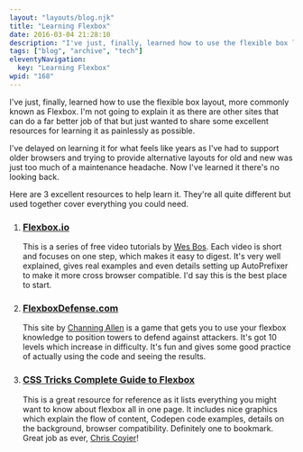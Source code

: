 ```yaml
---
layout: "layouts/blog.njk"
title: "Learning Flexbox"
date: 2016-03-04 21:28:10
description: "I've just, finally, learned how to use the flexible box layout, more commonly known as Flexbox"
tags: ["blog", "archive", "tech"]
eleventyNavigation:
  key: "Learning Flexbox"
wpid: "168"
---
```


I've just, finally, learned how to use the flexible box layout, more commonly known as Flexbox. I'm not going to explain it as there are other sites that can do a far better job of that but just wanted to share some excellent resources for learning it as painlessly as possible.

I've delayed on learning it for what feels like years as I've had to support older browsers and trying to provide alternative layouts for old and new was just too much of a maintenance headache. Now I've learned it there's no looking back.

Here are 3 excellent resources to help learn it. They're all quite different but used together cover everything you could need.

<ol>
	<li>
<h3><a href="http://flexbox.io/" target="_blank">Flexbox.io</a></h3>
This is a series of free video tutorials by <a href="https://twitter.com/wesbos" target="_blank">Wes Bos</a>. Each video is short and focuses on one step, which makes it easy to digest. It's very well explained, gives real examples and even details setting up AutoPrefixer to make it more cross browser compatible. I'd say this is the best place to start.</li>
	<li>
<h3><a href="http://www.flexboxdefense.com/" target="_blank">FlexboxDefense.com</a></h3>
This site by <a href="https://twitter.com/ChanningAllen" target="_blank">Channing Allen</a> is a game that gets you to use your flexbox knowledge to position towers to defend against attackers. It's got 10 levels which increase in difficulty. It's fun and gives some good practice of actually using the code and seeing the results.</li>
	<li>
<h3><a href="https://css-tricks.com/snippets/css/a-guide-to-flexbox/" target="_blank">CSS Tricks Complete Guide to Flexbox</a></h3>
This is a great resource for reference as it lists everything you might want to know about flexbox all in one page. It includes nice graphics which explain the flow of content, Codepen code examples, details on the background, browser compatibility. Definitely one to bookmark. Great job as ever, <a href="https://twitter.com/chriscoyier" target="_blank">Chris Coyier</a>!</li>
</ol>

